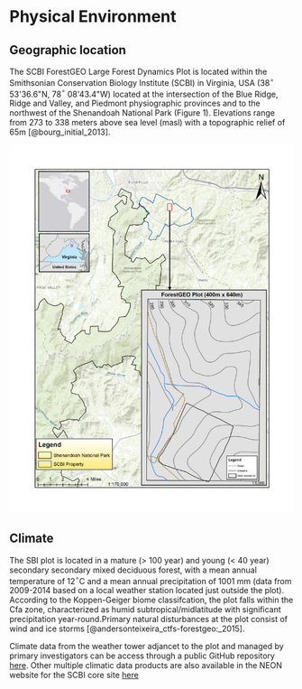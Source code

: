 # Physical Environment

## Geographic location
The SCBI ForestGEO Large Forest Dynamics Plot is located within the Smithsonian Conservation Biology Institute (SCBI) in Virginia, USA (38$^\circ$ 53'36.6"N, 78$^\circ$ 08'43.4"W) located at the intersection of the Blue Ridge, Ridge and Valley, and Piedmont physiographic provinces and to the northwest of the Shenandoah National Park (Figure 1). Elevations range from 273 to 338 meters above sea level (masl) with a topographic relief of 65m [@bourg_initial_2013]. 

![Figure 1. Location of the SCBI ForestGEO Large Forest Dynamics Plot ](maps_figures_tables/ch_2_maps/plot_location.jpg)


## Climate
The SBI plot is located in a mature (> 100 year) and young (< 40 year) secondary secondary mixed deciduous forest, with a mean annual temperature of 12$^\circ$C and a mean annual precipitation of 1001 mm (data from 2009-2014 based on a local weather station located just outside the plot). According to the Koppen-Geiger biome classifcation, the plot falls within the Cfa zone, characterized as humid subtropical/midlatitude with significant precipitation year-round.Primary natural disturbances at the plot consist of wind and ice storms [@andersonteixeira_ctfs-forestgeo:_2015].

Climate data from the weather tower adjancet to the plot and managed by primary investigators can be access through a public GitHub repository [here](https://github.com/forestgeo/Climate/tree/master/Met_Station_Data/SCBI). Other multiple climatic data products are also available in the NEON website for the SCBI core site [here](https://data.neonscience.org/browse-data?siteCode=SCBI)
